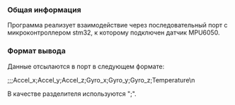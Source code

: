### Общая информация

Программа реализует взаимодействие через последовательный порт с микроконтроллером stm32, к которому подключен датчик MPU6050. 

### Формат вывода

Данные отсылаются в порт в следующем формате:

;;;Accel_x;Accel_y;Accel_z;Gyro_x;Gyro_y;Gyro_z;Temperature\n

В качестве разделителя используются ";".
